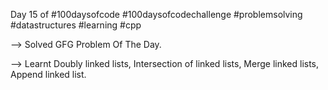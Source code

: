 Day 15 of #100daysofcode #100daysofcodechallenge #problemsolving #datastructures #learning #cpp

--> Solved GFG Problem Of The Day.

--> Learnt Doubly linked lists, Intersection of linked lists, Merge linked lists, Append linked list.
